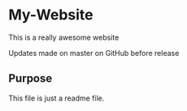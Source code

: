 # My-Website

This is a really awesome website

Updates made on master on GitHub before release

## Purpose

This file is just a readme file.

